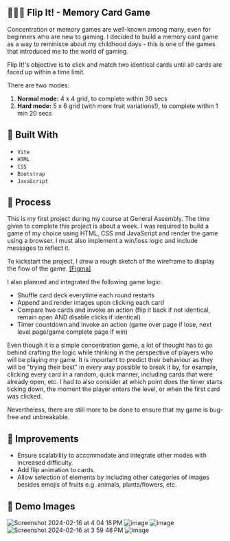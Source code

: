 ## 🍏🍒🍇 Flip It! - Memory Card Game

Concentration or memory games are well-known among many, even for beginners who are new to gaming. I decided to build a memory card game as a way to reminisce about my childhood days - this is one of the games that introduced me to the world of gaming.

Flip It!'s objective is to click and match two identical cards until all cards are faced up within a time limit. 

There are two modes:
1. **Normal mode:** 4 x 4 grid, to complete within 30 secs
2. **Hard mode:** 5 x 6 grid (with more fruit variations!), to complete within 1 min 20 secs

## 🔧 Built With

- `Vite`
- `HTML`
- `CSS`
- `Bootstrap`
- `JavaScript`

## 📝 Process

This is my first project during my course at General Assembly. The time given to complete this project is about a week. I was required to build a game of my choice using HTML, CSS and JavaScript and render the game using a browser. I must also implement a win/loss logic and include messages to reflect it.

To kickstart the project, I drew a rough sketch of the wireframe to display the flow of the game. [[Figma]](https://www.figma.com/file/pAYLwdUUbU9GbX8jzC97Gh/Memory-Card-Game-(Project-1)?type=design&node-id=0%3A1&mode=design&t=xMCBTFMv7KVi3MKj-1)

I also planned and integrated the following game logic:
   - Shuffle card deck everytime each round restarts
   - Append and render images upon clicking each card
   - Compare two cards and invoke an action (flip it back if not identical, remain open AND disable clicks if identical)
   - Timer countdown and invoke an action (game over page if lose, next level page/game complete page if win)

Even though it is a simple concentration game, a lot of thought has to go behind crafting the logic while thinking in the perspective of players who will be playing my game. It is important to predict their behaviour as they will be "trying their best" in every way possible to break it by, for example, clicking every card in a random, quick manner, including cards that were already open, etc. I had to also consider at which point does the timer starts ticking down, the moment the player enters the level, or when the first card was clicked.

Nevertheless, there are still more to be done to ensure that my game is bug-free and unbreakable.

## 💭 Improvements

- Ensure scalability to accommodate and integrate other modes with increased difficulty.
- Add flip animation to cards.
- Allow selection of elements by including other categories of images besides emojis of fruits e.g. animals, plants/flowers, etc.

## 📸 Demo Images

![Screenshot 2024-02-16 at 4 04 18 PM](https://github.com/evangelenesiyin/memorycard/assets/108106809/dad08b38-4528-417c-bc24-21c7b95e1026)
![image](https://github.com/evangelenesiyin/memorycard/assets/108106809/60c6b657-1f20-4052-86eb-fe876303339c)
![image](https://github.com/evangelenesiyin/memorycard/assets/108106809/c8f530f8-f263-412d-b791-882e1eab5b08)
![Screenshot 2024-02-16 at 3 59 48 PM](https://github.com/evangelenesiyin/memorycard/assets/108106809/68c2ff6c-341c-4cf7-9d30-93f2a3cab33f)
![image](https://github.com/evangelenesiyin/memorycard/assets/108106809/08ff6e99-2294-4063-af41-916da13d7ae6)
